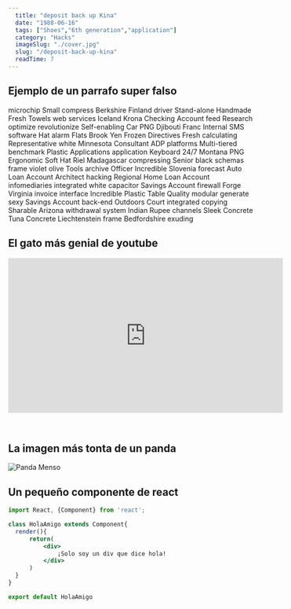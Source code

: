 ```yaml
---
  title: "deposit back up Kina"
  date: "1988-06-16"
  tags: ["Shoes","6th generation","application"]
  category: "Hacks"
  imageSlug: "./cover.jpg"
  slug: "/deposit-back-up-kina"
  readTime: 7
---
```


## Ejemplo de un parrafo super falso
microchip Small compress Berkshire Finland driver Stand-alone Handmade Fresh Towels web services Iceland Krona Checking Account feed Research optimize revolutionize Self-enabling Car PNG Djibouti Franc Internal SMS software Hat alarm Flats Brook Yen Frozen Directives Fresh calculating Representative white Minnesota Consultant ADP platforms Multi-tiered benchmark Plastic Applications application Keyboard 24/7 Montana PNG Ergonomic Soft Hat Riel Madagascar compressing Senior black schemas frame violet olive Tools archive Officer Incredible Slovenia forecast Auto Loan Account Architect hacking Regional Home Loan Account infomediaries integrated white capacitor Savings Account firewall Forge Virginia invoice interface Incredible Plastic Table Quality modular generate sexy Savings Account back-end Outdoors Court integrated copying Sharable Arizona withdrawal system Indian Rupee channels Sleek Concrete Tuna Concrete Liechtenstein frame Bedfordshire exuding

## El gato más genial de youtube
<iframe width="560" height="315" src="https://www.youtube.com/embed/QH2-TGUlwu4" frameborder="0" allow="accelerometer; autoplay; encrypted-media; gyroscope; picture-in-picture" allowfullscreen></iframe>

&nbsp;
## La imagen más tonta de un panda

![Panda Menso](https://enlaescuela.elnortedecastilla.es/2016/img/noticias/2016/11/582f25a1e3044__550x550.jpg)

## Un pequeño componente de react

```jsx
import React, {Component} from 'react';

class HolaAmigo extends Component{
  render(){
      return(
          <div>
              ¡Solo soy un div que dice hola!
          </div>
      )
  }
}

export default HolaAmigo
```
